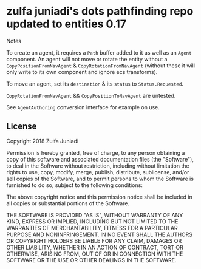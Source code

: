 # zulfa juniadi's dots pathfinding repo updated to entities 0.17

Notes

To create an agent, it requires a `Path` buffer added to it as well as an `Agent` component. 
An agent will not move or rotate the entity without a `CopyPositionFromNavAgent` & `CopyRotationFromNavAgent` (without these it will only write to its own component and ignore ecs transforms).

To move an agent, set its `destination` & its `status` to `Status.Requested`.

`CopyRotationFromNavAgent` && `CopyPositionToNavAgent` are untested.

See `AgentAuthoring` conversion interface for example on use.













## License

Copyright 2018 Zulfa Juniadi

Permission is hereby granted, free of charge, to any person obtaining a copy of this software and associated documentation files (the "Software"), to deal in the Software without restriction, including without limitation the rights to use, copy, modify, merge, publish, distribute, sublicense, and/or sell copies of the Software, and to permit persons to whom the Software is furnished to do so, subject to the following conditions:

The above copyright notice and this permission notice shall be included in all copies or substantial portions of the Software.

THE SOFTWARE IS PROVIDED "AS IS", WITHOUT WARRANTY OF ANY KIND, EXPRESS OR IMPLIED, INCLUDING BUT NOT LIMITED TO THE WARRANTIES OF MERCHANTABILITY, FITNESS FOR A PARTICULAR PURPOSE AND NONINFRINGEMENT. IN NO EVENT SHALL THE AUTHORS OR COPYRIGHT HOLDERS BE LIABLE FOR ANY CLAIM, DAMAGES OR OTHER LIABILITY, WHETHER IN AN ACTION OF CONTRACT, TORT OR OTHERWISE, ARISING FROM, OUT OF OR IN CONNECTION WITH THE SOFTWARE OR THE USE OR OTHER DEALINGS IN THE SOFTWARE.

